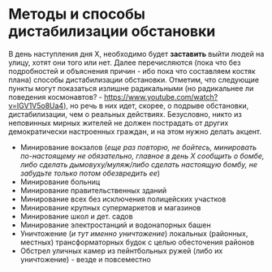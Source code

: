 # Методы и способы дистабилизации обстановки

В день наступления дня X, необходимо будет **заставить** выйти людей на улицу, хотят они того или нет.
Далее перечисляются (пока что без подробностей и объяснения причин - ибо пока что составляем костяк плана) способы дистабилизации обстановки.
Отметим, что следующие пункты могут показаться излишне радикальными (но радикальнее ли поведения космонавтов? - https://www.youtube.com/watch?v=IGV1V5o8Ua4), но речь в них идет, скорее, о подрыве обстановки, дистабилизации, чем о реальных действиях. Безусловно, никто из неповинных мирных жителей не должен пострадать от других демократически настроенных граждан, и на этом нужно делать акцент.

* Минирование вокзалов (*еще раз повторю, не бойтесь, минировать по-настоящему не обязательно, главное в день Х сообщить о бомбе, либо сделать дымовуху/муляж/либо сделать настоящую бомбу, не забудьте только потом обезвредить ее*)
* Минирование больниц
* Минирование правительственных зданий
* Минирование всех без исключения полицейских участков
* Минирование крупных супермаркетов и магазинов
* Минирование школ и дет. садов
* Минирование электростанций и водонапорных башен
* Уничтожение (*и тут именно уничтожение*) локальных (районных, местных) трансформаторных будок с целью обесточения районов
* Обстрел уличных камер из пейнтбольных ружей (либо их уничтожение) - везде и повсеместно
